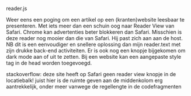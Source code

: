 reader.js

Weer eens een poging om een artikel op een (kranten)website leesbaar te presenteren.
Met iets meer dan een schuin oog naar Reader View van Safari.
Chrome kan advertenties beter blokkeren dan Safari.
Misschien is deze reader nog mooier dan die van Safari.
Hij past zich aan aan de host.
NB dit is een eenvoudiger en snellere oplossing dan mijn reader.text met zijn drukke back-end
activiteiten.
Er is ook nog een knopje bijgekomen om dark mode aan of uit te zetten.
Bij een website kan een aangepaste style tag in de head worden toegevoegd.

stackoverflow: deze site heeft op Safari geen reader view knopje in de locatiebalk!
juist hier is de ruimte geven aan de middenkolom erg aantrekkelijk, onder meer vanwege de regellengte in de codefragmenten